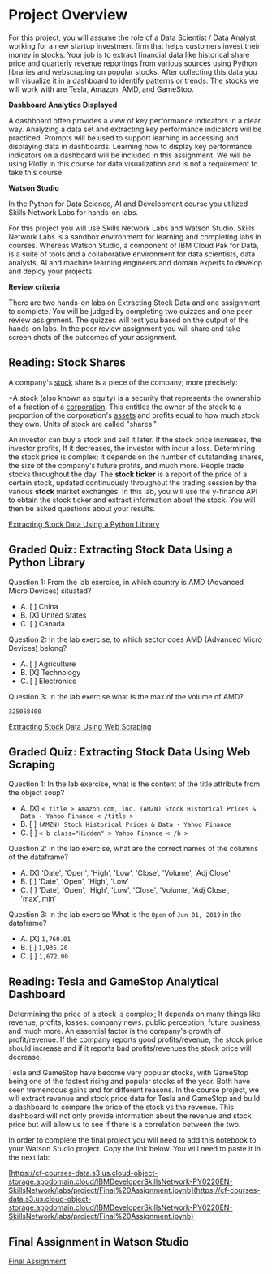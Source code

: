 # Project Overview

For this project, you will assume the role of a Data Scientist / Data Analyst working for a new startup investment firm that helps customers invest their money in stocks. Your job is to extract financial data like historical share price and quarterly revenue reportings from various sources using Python libraries and webscraping on popular stocks. After collecting this data you will visualize it in a dashboard to identify patterns or trends. The stocks we will work with are Tesla, Amazon, AMD, and GameStop.

**Dashboard Analytics Displayed**

A dashboard often provides a view of key performance indicators in a clear way. Analyzing a data set and extracting key performance indicators will be practiced. Prompts will be used to support learning in accessing and displaying data in dashboards. Learning how to display key performance indicators on a dashboard will be included in this assignment. We will be using Plotly in this course for data visualization and is not a requirement to take this course.

**Watson Studio**

In the Python for Data Science, AI and Development course you utilized Skills Network Labs for hands-on labs.

For this project you will use Skills Network Labs and Watson Studio. Skills Network Labs is a sandbox environment for learning and completing labs in courses. Whereas Watson Studio, a component of IBM Cloud Pak for Data, is a suite of tools and a collaborative environment for data scientists, data analysts, AI and machine learning engineers and domain experts to develop and deploy your projects.

**Review criteria**

There are two hands-on labs on Extracting Stock Data and one assignment to complete. You will be judged by completing two quizzes and one peer review assignment. The quizzes will test you based on the output of the hands-on labs. In the peer review assignment you will share and take screen shots of the outcomes of your assignment.

## Reading: Stock Shares

A company's [stock](https://www.investopedia.com/terms/s/stock.asp) share is a piece of the company; more precisely:

*A stock (also known as equity) is a security that represents the ownership of a fraction of a [corporation](https://www.investopedia.com/terms/c/corporation.asp). This entitles the owner of the stock to a proportion of the corporation's [assets](https://www.investopedia.com/terms/c/core-assets.asp) and profits equal to how much stock they own. Units of stock are called "shares."

An investor can buy a stock and sell it later. If the stock price increases, the investor profits, If it decreases, the investor with incur a loss.  Determining the stock price is complex; it depends on the number of outstanding shares, the size of the company's future profits, and much more. People trade stocks throughout the day. The **stock ticker** is a report of the price of a certain stock, updated continuously throughout the trading session by the various **stock** market exchanges. In this lab, you will use the y-finance API to obtain the stock ticker and extract information about the stock. You will then be asked questions about your results.

[Extracting Stock Data Using a Python Library](https://github.com/1965Eric/IBM-PY0220EN-Python-for-Data-Science-Project/blob/main/Final_Assignment_Extracting_Stock_Data_Using_a_Python_Library.ipynb)

## Graded Quiz: Extracting Stock Data Using a Python Library

Question 1: From the lab exercise, in which country is AMD (Advanced Micro Devices) situated?

- A. [ ] China
- B. [X] United States
- C. [ ] Canada

Question 2: In the lab exercise, to which sector does AMD (Advanced Micro Devices) belong?

- A. [ ] Agriculture
- B. [X] Technology
- C. [ ] Electronics

Question 3: In the lab exercise what is the max of the volume of AMD?

```325058400```

[Extracting Stock Data Using Web Scraping](https://github.com/1965Eric/IBM-PY0220EN-Python-for-Data-Science-Project/blob/main/Final_Assignment_Extracting_Stock_Data_Using_Web_Scraping.ipynb)

## Graded Quiz: Extracting Stock Data Using Web Scraping

Question 1: In the lab exercise, what is the content of the title attribute from the object soup?

- A. [X] ```< title > Amazon.com, Inc. (AMZN) Stock Historical Prices & Data - Yahoo Finance < /title >```
- B. [ ] ```(AMZN) Stock Historical Prices & Data - Yahoo Finance```
- C. [ ] ```< b class="Hidden" > Yahoo Finance < /b >```

Question 2: In the lab exercise, what are the correct names of the columns of the dataframe?

- A. [X] 'Date', 'Open', 'High', 'Low', 'Close', 'Volume', 'Adj Close'
- B. [ ] 'Date', 'Open', 'High', 'Low'
- C. [ ] 'Date', 'Open', 'High', 'Low', 'Close', 'Volume', 'Adj Close', 'max','min'

Question 3: In the lab exercise What is the ```Open``` of ```Jun 01, 2019``` in the dataframe?

- A. [X] ```1,760.01```
- B. [ ] ```1,935.20```
- C. [ ] ```1,672.00```

## Reading: Tesla and GameStop Analytical Dashboard

Determining the price of a stock is complex; It depends on many things like revenue, profits, losses. company news. public perception, future business, and much more. An essential factor is the company's growth of profit/revenue. If the company reports good profits/revenue, the stock price should increase and if it reports bad profits/revenues the stock price will decrease.

Tesla and GameStop have become very popular stocks, with GameStop being one of the fastest rising and popular stocks of the year. Both have seen tremendous gains and for different reasons. In the course project, we will extract revenue and stock price data for Tesla and GameStop and build a dashboard to compare the price of the stock vs the revenue. This dashboard will not only provide information about the revenue and stock price but will allow us to see if there is a correlation between the two.

In order to complete the final project you will need to add this notebook to your Watson Studio project. Copy the link below. You will need to paste it in the next lab:

[https://cf-courses-data.s3.us.cloud-object-storage.appdomain.cloud/IBMDeveloperSkillsNetwork-PY0220EN-SkillsNetwork/labs/project/Final%20Assignment.ipynb](https://cf-courses-data.s3.us.cloud-object-storage.appdomain.cloud/IBMDeveloperSkillsNetwork-PY0220EN-SkillsNetwork/labs/project/Final%20Assignment.ipynb)

## Final Assignment in Watson Studio

[Final Assignment](https://eu-gb.dataplatform.cloud.ibm.com/analytics/notebooks/v2/72d75f56-74b1-4c28-b8d6-ade633204da8/view?access_token=eb7486624f862a8b877e5b42d6c9f753c00ced608ace8dc02db88cd38e21f74e)


